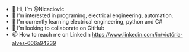 - 👋 Hi, I’m @Nicaciovic
- 👀 I’m interested in programing, electrical engineering, automation.
- 🌱 I’m currently learning electrical engineering, python and C#
- 💞️ I’m looking to collaborate on GitHub 
- 📫 How to reach me on LinkedIn https://www.linkedin.com/in/victória-alves-606a94239

<!---
Nicaciovic/Nicaciovic is a ✨ special ✨ repository because its `README.md` (this file) appears on your GitHub profile.
You can click the Preview link to take a look at your changes.
--->

